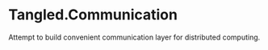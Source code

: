 # Tangled.Communication
Attempt to build convenient communication layer for distributed computing.

